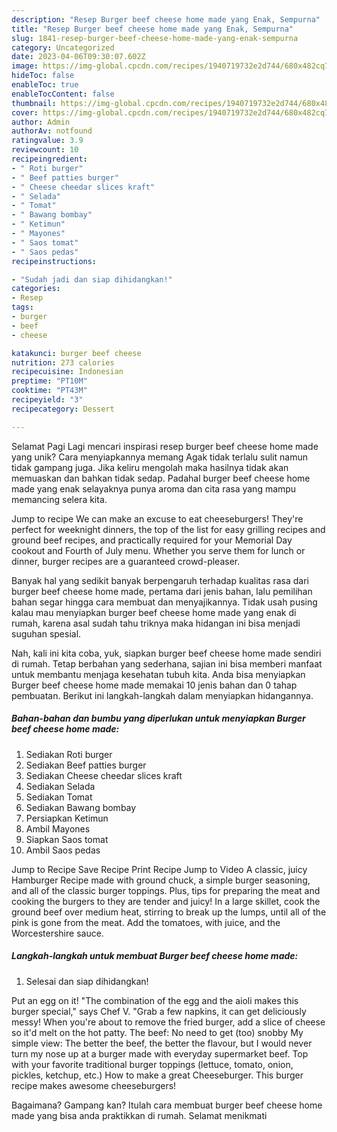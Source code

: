 ```yaml
---
description: "Resep Burger beef cheese home made yang Enak, Sempurna"
title: "Resep Burger beef cheese home made yang Enak, Sempurna"
slug: 1841-resep-burger-beef-cheese-home-made-yang-enak-sempurna
category: Uncategorized
date: 2023-04-06T09:30:07.602Z
image: https://img-global.cpcdn.com/recipes/1940719732e2d744/680x482cq70/burger-beef-cheese-home-made-foto-resep-utama.jpg
hideToc: false
enableToc: true
enableTocContent: false
thumbnail: https://img-global.cpcdn.com/recipes/1940719732e2d744/680x482cq70/burger-beef-cheese-home-made-foto-resep-utama.jpg
cover: https://img-global.cpcdn.com/recipes/1940719732e2d744/680x482cq70/burger-beef-cheese-home-made-foto-resep-utama.jpg
author: Admin
authorAv: notfound
ratingvalue: 3.9
reviewcount: 10
recipeingredient:
- " Roti burger"
- " Beef patties burger"
- " Cheese cheedar slices kraft"
- " Selada"
- " Tomat"
- " Bawang bombay"
- " Ketimun"
- " Mayones"
- " Saos tomat"
- " Saos pedas"
recipeinstructions:

- "Sudah jadi dan siap dihidangkan!"
categories:
- Resep
tags:
- burger
- beef
- cheese

katakunci: burger beef cheese 
nutrition: 273 calories
recipecuisine: Indonesian
preptime: "PT10M"
cooktime: "PT43M"
recipeyield: "3"
recipecategory: Dessert

---
```



Selamat Pagi Lagi mencari inspirasi resep burger beef cheese home made yang unik? Cara menyiapkannya memang Agak tidak terlalu sulit namun tidak gampang juga. Jika keliru mengolah maka hasilnya tidak akan memuaskan dan bahkan tidak sedap. Padahal burger beef cheese home made yang enak selayaknya punya aroma dan cita rasa yang mampu memancing selera kita.


Jump to recipe We can make an excuse to eat cheeseburgers! They&#39;re perfect for weeknight dinners, the top of the list for easy grilling recipes and ground beef recipes, and practically required for your Memorial Day cookout and Fourth of July menu. Whether you serve them for lunch or dinner, burger recipes are a guaranteed crowd-pleaser.

Banyak hal yang sedikit banyak berpengaruh terhadap kualitas rasa dari burger beef cheese home made, pertama dari jenis bahan, lalu pemilihan bahan segar hingga cara membuat dan menyajikannya. Tidak usah pusing kalau mau menyiapkan burger beef cheese home made yang enak di rumah, karena asal sudah tahu triknya maka hidangan ini bisa menjadi suguhan spesial.


Nah, kali ini kita coba, yuk, siapkan burger beef cheese home made sendiri di rumah. Tetap berbahan yang sederhana, sajian ini bisa memberi manfaat untuk membantu menjaga kesehatan tubuh kita. Anda bisa menyiapkan Burger beef cheese home made memakai 10 jenis bahan dan 0 tahap pembuatan. Berikut ini langkah-langkah dalam menyiapkan hidangannya.

<!--inarticleads1-->

##### Bahan-bahan dan bumbu yang diperlukan untuk menyiapkan Burger beef cheese home made:

1. Sediakan  Roti burger
1. Sediakan  Beef patties burger
1. Sediakan  Cheese cheedar slices kraft
1. Sediakan  Selada
1. Sediakan  Tomat
1. Sediakan  Bawang bombay
1. Persiapkan  Ketimun
1. Ambil  Mayones
1. Siapkan  Saos tomat
1. Ambil  Saos pedas


Jump to Recipe Save Recipe Print Recipe Jump to Video A classic, juicy Hamburger Recipe made with ground chuck, a simple burger seasoning, and all of the classic burger toppings. Plus, tips for preparing the meat and cooking the burgers to they are tender and juicy! In a large skillet, cook the ground beef over medium heat, stirring to break up the lumps, until all of the pink is gone from the meat. Add the tomatoes, with juice, and the Worcestershire sauce. 

<!--inarticleads2-->

##### Langkah-langkah untuk membuat Burger beef cheese home made:


1. Selesai dan siap dihidangkan!

Put an egg on it! &#34;The combination of the egg and the aioli makes this burger special,&#34; says Chef V. &#34;Grab a few napkins, it can get deliciously messy! When you&#39;re about to remove the fried burger, add a slice of cheese so it&#39;d melt on the hot patty. The beef: No need to get (too) snobby My simple view: The better the beef, the better the flavour, but I would never turn my nose up at a burger made with everyday supermarket beef. Top with your favorite traditional burger toppings (lettuce, tomato, onion, pickles, ketchup, etc.) How to make a great Cheeseburger. This burger recipe makes awesome cheeseburgers! 

Bagaimana? Gampang kan? Itulah cara membuat burger beef cheese home made yang bisa anda praktikkan di rumah. Selamat menikmati
